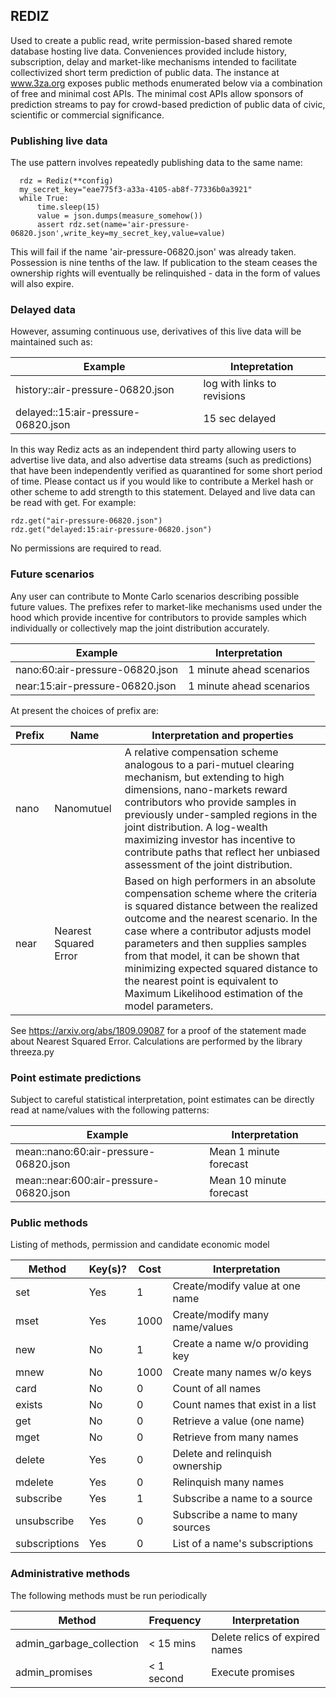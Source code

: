 


## REDIZ

Used to create a public read, write permission-based shared remote database hosting live data. Conveniences provided include history, subscription, delay and market-like mechanisms intended to facilitate collectivized short term prediction of public data. The instance at www.3za.org exposes public methods enumerated below via a combination of free and minimal cost APIs. The minimal cost APIs allow sponsors of prediction streams to pay for crowd-based prediction of public data of civic, scientific or commercial significance.  

### Publishing live data

The use pattern involves repeatedly publishing data to the same name:

      rdz = Rediz(**config)
      my_secret_key="eae775f3-a33a-4105-ab8f-77336b0a3921"
      while True:
          time.sleep(15)
          value = json.dumps(measure_somehow())
          assert rdz.set(name='air-pressure-06820.json',write_key=my_secret_key,value=value)        

This will fail if the name 'air-pressure-06820.json' was already taken. Possession is nine tenths of the law. If publication to the steam ceases the ownership rights will eventually be relinquished - data in the form of values will also expire.

### Delayed data

However, assuming continuous use, derivatives of this live data will be maintained such as:

| Example                              | Intepretation               |
|--------------------------------------|-----------------------------|
| history::air-pressure-06820.json     | log with links to revisions |
| delayed::15:air-pressure-06820.json  | 15 sec delayed              |

In this way Rediz acts as an independent third party allowing users to advertise live data, and also advertise data streams (such as predictions) that have been independently verified as quarantined for some short period of time. Please contact us if you would like to contribute a Merkel hash or other scheme to add strength to this statement. Delayed and live data can be read with get. For example:  

    rdz.get("air-pressure-06820.json")
    rdz.get("delayed:15:air-pressure-06820.json")

No permissions are required to read.

### Future scenarios

Any user can contribute to Monte Carlo scenarios describing possible future values. The prefixes refer to market-like mechanisms used under the hood which provide incentive for contributors to provide
samples which individually or collectively map the joint distribution accurately.

| Example                              | Interpretation              |
|--------------------------------------|-----------------------------|
| nano:60:air-pressure-06820.json     | 1 minute ahead scenarios     |
| near:15:air-pressure-06820.json     | 1 minute ahead scenarios     |

At present the choices of prefix are:

| Prefix | Name         | Interpretation and properties                              |
|--------|--------------|------------------------------------------------------------|
| nano   | Nanomutuel   | A relative compensation scheme analogous to a pari-mutuel clearing mechanism, but extending to high dimensions, nano-markets reward contributors who provide samples in previously under-sampled regions in the joint distribution. A log-wealth maximizing investor has incentive to contribute paths that reflect her unbiased assessment of the joint distribution.  |
| near   | Nearest Squared Error     | Based on high performers in an absolute compensation scheme where the criteria is squared distance between the realized outcome and the nearest scenario. In the case where a contributor adjusts model parameters and then supplies samples from that model, it can be shown that minimizing expected squared distance to the nearest point is equivalent to Maximum Likelihood estimation of the model parameters.

See https://arxiv.org/abs/1809.09087 for a proof of the statement made about Nearest Squared Error. Calculations are performed by the library threeza.py  

### Point estimate predictions

Subject to careful statistical interpretation, point estimates can be
directly read at name/values with the following patterns:

| Example                                   | Interpretation              |
|-------------------------------------------|-----------------------------|
| mean::nano:60:air-pressure-06820.json     | Mean 1 minute forecast      |
| mean::near:600:air-pressure-06820.json    | Mean 10 minute forecast     |

### Public methods

Listing of methods, permission and candidate economic model

| Method        | Key(s)? |  Cost |  Interpretation                  |    
|---------------|---------|-------|----------------------------------|
| set           | Yes     |  1    | Create/modify value at one name  |
| mset          | Yes     |  1000 | Create/modify many name/values   |
| new           | No      |  1    | Create a name w/o providing key  |
| mnew          | No      |  1000 | Create many names w/o keys       |
| card          | No      |  0    | Count of all names               |
| exists        | No      |  0    | Count names that exist in a list |
| get           | No      |  0    | Retrieve a value (one name)      |
| mget          | No      |  0    | Retrieve from many names         |
| delete        | Yes     |  0    | Delete and relinquish ownership  |
| mdelete       | Yes     |  0    | Relinquish many names            |
| subscribe     | Yes     |  1    | Subscribe a name to a source     |
| unsubscribe   | Yes     |  0    | Subscribe a name to many sources |
| subscriptions | Yes     |  0    | List of a name's subscriptions   |

### Administrative methods

The following methods must be run periodically

| Method                   | Frequency  |  Interpretation                  |    
|--------------------------|------------|----------------------------------|
| admin_garbage_collection | < 15 mins   | Delete relics of expired names  |
| admin_promises           | < 1 second  | Execute promises                |
